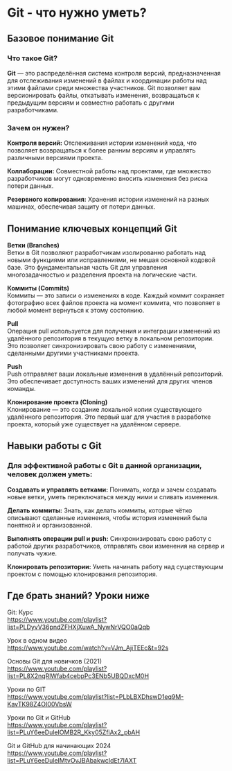 # Git - что нужно уметь?

## Базовое понимание Git

### Что такое Git?

**Git** — это распределённая система контроля версий, предназначенная для 
отслеживания изменений в файлах и координации
работы над этими файлами среди множества участников. Git позволяет вам 
версионировать файлы, откатывать изменения,
возвращаться к предыдущим версиям и совместно работать с другими разработчиками.

### Зачем он нужен?

**Контроля версий:** Отслеживания истории изменений кода, что позволяет 
возвращаться к более ранним версиям и управлять
различными версиями проекта.  

**Коллаборации:** Совместной работы над проектами, где множество разработчиков 
могут одновременно вносить изменения без
риска потери данных.  

**Резервного копирования:** Хранения истории изменений на разных машинах, 
обеспечивая защиту от потери данных.

## Понимание ключевых концепций Git

**Ветки (Branches)**  
Ветки в Git позволяют разработчикам изолированно работать над новыми функциями 
или исправлениями, не мешая основной
кодовой базе. Это фундаментальная часть Git для управления многозадачностью и 
разделения проекта на логические части.

**Коммиты (Commits)**  
Коммиты — это записи о изменениях в коде. Каждый коммит сохраняет фотографию 
всех файлов проекта на момент коммита, что
позволяет в любой момент вернуться к этому состоянию.  

**Pull**  
Операция pull используется для получения и интеграции изменений из удалённого 
репозитория в текущую ветку в локальном
репозитории. Это позволяет синхронизировать свою работу с изменениями, 
сделанными другими участниками проекта.  

**Push**  
Push отправляет ваши локальные изменения в удалённый репозиторий. 
Это обеспечивает доступность ваших изменений для
других членов команды.  

**Клонирование проекта (Cloning)**  
Клонирование — это создание локальной копии существующего удалённого 
репозитория. Это первый шаг для участия в
разработке проекта, который уже существует на удалённом сервере.

## Навыки работы с Git

### Для эффективной работы с Git в данной организации, человек должен уметь:

**Создавать и управлять ветками:** Понимать, когда и зачем создавать новые 
ветки, уметь переключаться между ними и сливать изменения.  

**Делать коммиты:** Знать, как делать коммиты, которые чётко описывают 
сделанные изменения, чтобы история изменений была понятной и организованной.  

**Выполнять операции pull и push:** Синхронизировать свою работу с работой 
других разработчиков, отправлять свои изменения на сервер и получать чужие.  

**Клонировать репозитории:** Уметь начинать работу над существующим проектом 
с помощью клонирования репозитория.  

## Где брать знаний? Уроки ниже

Git: Курс  
https://www.youtube.com/playlist?list=PLDyvV36pndZFHXjXuwA_NywNrVQO0aQqb

Урок в одном видео  
https://www.youtube.com/watch?v=VJm_AjiTEEc&t=92s

Основы Git для новичков (2021)  
https://www.youtube.com/playlist?list=PL8X2nqRlWfab4cebpPc3ENb5UBQDxcM0H

Уроки по GIT  
https://www.youtube.com/playlist?list=PLbLBXDhswD1eq9M-KavTK98Z4OI00VbsW

Уроки по Git и GitHub  
https://www.youtube.com/playlist?list=PLuY6eeDuleIOMB2R_Kky05ZfiAx2_pbAH

Git и GitHub для начинающих 2024  
https://www.youtube.com/playlist?list=PLuY6eeDuleIMtvOvJBAbakwcIdEt7IAXT

